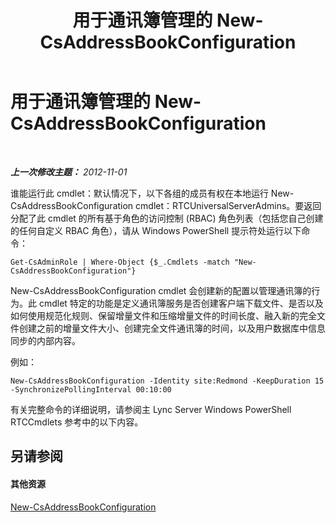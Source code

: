 ﻿---
title: 用于通讯簿管理的 New-CsAddressBookConfiguration
TOCTitle: 用于通讯簿管理的 New-CsAddressBookConfiguration
ms:assetid: a58ddc8c-ae04-4141-b69e-e45374a67d72
ms:mtpsurl: https://technet.microsoft.com/zh-cn/library/Gg429718(v=OCS.15)
ms:contentKeyID: 49313821
ms.date: 05/19/2016
mtps_version: v=OCS.15
ms.translationtype: HT
---

# 用于通讯簿管理的 New-CsAddressBookConfiguration

 

_**上一次修改主题：** 2012-11-01_

谁能运行此 cmdlet：默认情况下，以下各组的成员有权在本地运行 New-CsAddressBookConfiguration cmdlet：RTCUniversalServerAdmins。要返回分配了此 cmdlet 的所有基于角色的访问控制 (RBAC) 角色列表（包括您自己创建的任何自定义 RBAC 角色），请从 Windows PowerShell 提示符处运行以下命令：

    Get-CsAdminRole | Where-Object {$_.Cmdlets -match "New-CsAddressBookConfiguration"}

New-CsAddressBookConfiguration cmdlet 会创建新的配置以管理通讯簿的行为。此 cmdlet 特定的功能是定义通讯簿服务是否创建客户端下载文件、是否以及如何使用规范化规则、保留增量文件和压缩增量文件的时间长度、融入新的完全文件创建之前的增量文件大小、创建完全文件通讯簿的时间，以及用户数据库中信息同步的内部内容。

例如：

    New-CsAddressBookConfiguration -Identity site:Redmond -KeepDuration 15 -SynchronizePollingInterval 00:10:00

有关完整命令的详细说明，请参阅主 Lync Server Windows PowerShell RTCCmdlets 参考中的以下内容。

## 另请参阅

#### 其他资源

[New-CsAddressBookConfiguration](new-csaddressbookconfiguration.md)

